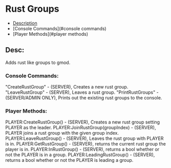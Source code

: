 Rust Groups
===========

- [Description](#desc)
- [Console Commands](#console commands)
- [Player Methods](#player methods)

## Desc:
Adds rust like groups to gmod.

### Console Commands:
"CreateRustGroup" - (SERVER), Creates a new rust group.
"LeaveRustGroup" - (SERVER), Leaves a rust group.
"PrintRustGroups" - (SERVER/ADMIN ONLY), Prints out the existing rust groups to the console.

### Player Methods:
PLAYER:CreateRustGroup() - (SERVER), Creates a new rust group setting PLAYER as the leader.
PLAYER:JoinRustGroup(groupIndex) - (SERVER), PLAYER joins a rust group with the given group index.
PLAYER:LeaveRustGroup() - (SERVER), Leaves the rust group with PLAYER is in.
PLAYER:GetRustGroup() - (SERVER), returns the current rust group the player is in.
PLAYER:InRustGroup() - (SERVER), returns a bool whether or not the PLAYER is in a group.
PLAYER:LeadingRustGroup() - (SERVER), returns a bool whether or not the PLAYER is leading a group.
